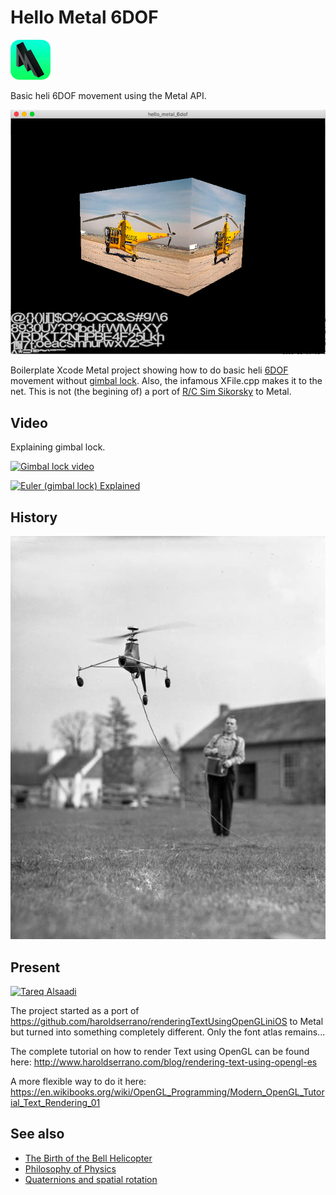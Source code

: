 # Hello Metal 6DOF

![alt text](metal-2-64x64.png "Metal 3")

Basic heli 6DOF movement using the Metal API.

![alt text](sikorsky.png "Sikorsky")


Boilerplate Xcode Metal project showing how to do basic heli [6DOF](https://en.wikipedia.org/wiki/Six_degrees_of_freedom) movement without [gimbal lock](https://en.wikipedia.org/wiki/Gimbal_lock).
Also, the infamous XFile.cpp makes it to the net.
This is not (the begining of) a port of [R/C Sim Sikorsky](https://blacksphere2.github.io/rcsim.html) to Metal.

## Video
Explaining gimbal lock.<p>
[![Gimbal lock video](http://img.youtube.com/vi/q0jgqeS_ACM/0.jpg)](https://www.youtube.com/watch?v=q0jgqeS_ACM)


[![Euler (gimbal lock) Explained](http://img.youtube.com/vi/zc8b2Jo7mno/0.jpg)](https://www.youtube.com/watch?v=zc8b2Jo7mno)



## History
![alt text](Model_helicopter_being_controlled_by_its_creator_Arthur_M._Young.jpg "Arthur M. Young")

## Present
[![Tareq Alsaadi](http://img.youtube.com/vi/YCb5TcEmdow/0.jpg)](https://www.youtube.com/watch?v=YCb5TcEmdow)




The project started as a port of https://github.com/haroldserrano/renderingTextUsingOpenGLiniOS to Metal but turned into something completely different. Only the font atlas remains...

The complete tutorial on how to render Text using OpenGL can be found here:
http://www.haroldserrano.com/blog/rendering-text-using-opengl-es

A more flexible way to do it here: https://en.wikibooks.org/wiki/OpenGL_Programming/Modern_OpenGL_Tutorial_Text_Rendering_01


## See also
* [The Birth of the Bell Helicopter](https://www.youtube.com/watch?v=uir9Engj4v4&list=PL63C95D4821B4CFCE)
* [Philosophy of Physics](https://m.youtube.com/watch?v=DACcyBN5Jng)
* [Quaternions and spatial rotation](https://en.wikipedia.org/wiki/Quaternions_and_spatial_rotation)
